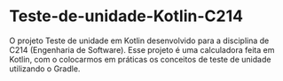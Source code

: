 # Teste-de-unidade-Kotlin-C214

O projeto Teste de unidade em Kotlin desenvolvido para a disciplina de C214 (Engenharia de Software). Esse projeto é uma calculadora feita em Kotlin, com o colocarmos em práticas os conceitos de teste de unidade utilizando o Gradle.
